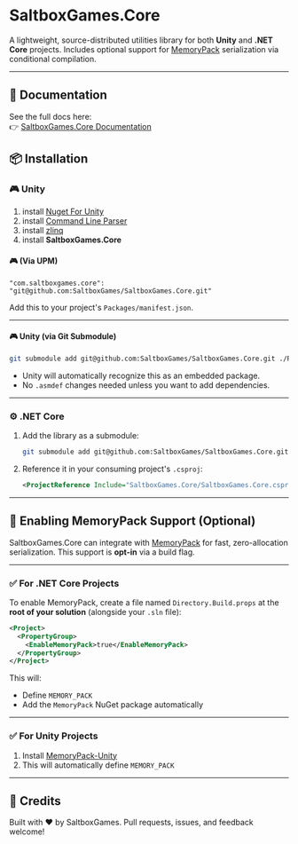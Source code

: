 # SaltboxGames.Core

A lightweight, source-distributed utilities library for both **Unity** and **.NET Core** projects.
Includes optional support for [MemoryPack](https://github.com/Cysharp/MemoryPack) serialization via conditional compilation.

---

## 📖 Documentation

See the full docs here:  
👉 [SaltboxGames.Core Documentation](./docs/)


## 📦 Installation

### 🎮 Unity

1. install [Nuget For Unity](https://github.com/GlitchEnzo/NuGetForUnity)
2. install [Command Line Parser](https://github.com/commandlineparser/commandline)
3. install [zlinq](https://github.com/Cysharp/ZLinq?tab=readme-ov-file#unity)
4. install **SaltboxGames.Core**

#### 🎮 (Via UPM)

```jsonc
"com.saltboxgames.core": "git@github.com:SaltboxGames/SaltboxGames.Core.git"
```

Add this to your project's `Packages/manifest.json`.

---

#### 🎮 Unity (via Git Submodule)

```bash
git submodule add git@github.com:SaltboxGames/SaltboxGames.Core.git ./Packages/com.saltboxgames.core
```

* Unity will automatically recognize this as an embedded package.
* No `.asmdef` changes needed unless you want to add dependencies.

---

### ⚙️ .NET Core

1. Add the library as a submodule:

   ```bash
   git submodule add git@github.com:SaltboxGames/SaltboxGames.Core.git SaltboxGames.Core
   ```

2. Reference it in your consuming project's `.csproj`:

   ```xml
   <ProjectReference Include="SaltboxGames.Core/SaltboxGames.Core.csproj" />
   ```

---

## 🔧 Enabling MemoryPack Support (Optional)

SaltboxGames.Core can integrate with [MemoryPack](https://github.com/Cysharp/MemoryPack) for fast, zero-allocation serialization.
This support is **opt-in** via a build flag.

---

### ✅ For .NET Core Projects

To enable MemoryPack, create a file named `Directory.Build.props` at the **root of your solution** (alongside your `.sln` file):

```xml
<Project>
  <PropertyGroup>
    <EnableMemoryPack>true</EnableMemoryPack>
  </PropertyGroup>
</Project>
```

This will:

* Define `MEMORY_PACK`
* Add the `MemoryPack` NuGet package automatically

---

### ✅ For Unity Projects

1. Install [MemoryPack-Unity](https://github.com/Cysharp/MemoryPack?tab=readme-ov-file#unity)
2. This will automatically define `MEMORY_PACK`

---


## 🙌 Credits

Built with ❤️ by SaltboxGames.
Pull requests, issues, and feedback welcome!
